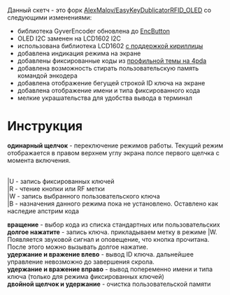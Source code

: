 Данный скетч - это форк [AlexMalov/EasyKeyDublicatorRFID_OLED](https://github.com/AlexMalov/EasyKeyDublicatorRFID_OLED) со следующими изменениями:
* библиотека GyverEncoder обновлена до [EncButton](https://github.com/GyverLibs/EncButton)
* OLED I2C заменен на LCD1602 I2C
* использована библиотека LCD1602 [с поддержкой кириллицы](https://github.com/ssilver2007/LCD_1602_RUS_ALL)
* добавлена индикация режима на экране
* добавлены фиксированные коды из [профильной темы на 4pda](https://4pda.to/forum/index.php?showtopic=953401&st=340#entry120324032)
* добавлена возможность стирать пользовательскую память командой энкодера
* добавлена отображение бегущей строкой ID ключа на экране
* добавлена отображение имени и типа фиксированного кода 
* мелкие украшательства для удобства вывода в терминал


# Инструкция
**одинарный щелчок** - переключение режимов работы. Текущий режим отображается в правом верхнем углу экрана полсе первого щелчка с момента включения.

 <br>|U - запись фиксированных ключей
 <br>|R - чтение кнопки или RF метки
 <br>|W - запись выбранного пользовательского ключа
 <br>|B - назначения данного режима пока не установлено. Оставлено как наследие апстрим кода

**вращение** - выбор кода из списка стандартных или пользовательских
<br>**долгое нажатите** - запись ключа. прикладываем метку в режиме |W. Появляется звуковой сигнал и оповещение, что кнопка прочитана. После этого можно вызывать долгое нажатие.
<br>**удержание и вражение влево** - вывод ID ключа. дальнейшее управление невозможно до завершения скрола.
<br>**удержание и вражение вправо** - вывод попеременно имени и типа ключа (только для режима фиксированных ключей)
<br>**двойной щелчок и удержание** - очистка пользовательской памяти


